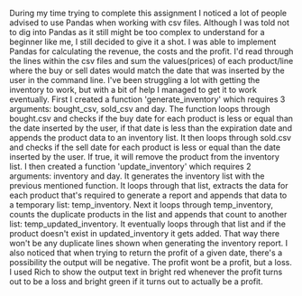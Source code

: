 During my time trying to complete this assignment I noticed a lot of people advised to use Pandas when working with csv files. Although I was told not to dig into Pandas as it still might be too complex to understand for a beginner like me, I still decided to give it a shot. I was able to implement Pandas for calculating the revenue, the costs and the profit. I'd read through the lines within the csv files and sum the values(prices) of each product/line where the buy or sell dates would match the date that was inserted by the user in the command line.
I've been struggling a lot with getting the inventory to work, but with a bit of help I managed to get it to work eventually. First I created a function 'generate_inventory' which requires 3 arguments: bought_csv, sold_csv and day. The function loops through bought.csv and checks if the buy date for each product is less or equal than the date inserted by the user, if that date is less than the expiration date and appends the product data to an inventory list. It then loops through sold.csv and checks if the sell date for each product is less or equal than the date inserted by the user. If true, it will remove the product from the inventory list. I then created a function 'update_inventory' which requires 2 arguments: inventory and day. It generates the inventory list with the previous mentioned function. It loops through that list, extracts the data for each product that's required to generate a report and appends that data to a temporary list: temp_inventory. Next it loops through temp_inventory, counts the duplicate products in the list and appends that count to another list: temp_updated_inventory. It eventually loops through that list and if the product doesn't exist in updated_inventory it gets added. That way there won't be any duplicate lines shown when generating the inventory report.
I also noticed that when trying to return the profit of a given date, there's a possibility the output will be negative. The profit wont be a profit, but a loss. I used Rich to show the output text in bright red whenever the profit turns out to be a loss and bright green if it turns out to actually be a profit.